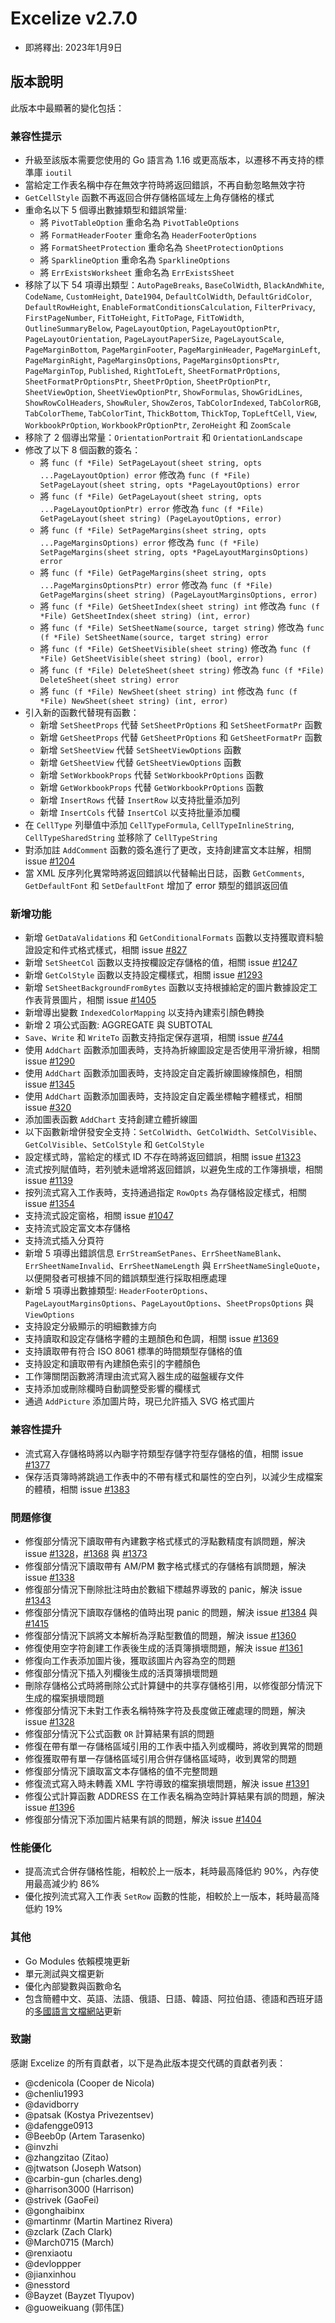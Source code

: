 # Excelize v2.7.0

* 即將釋出: 2023年1月9日

## 版本說明

此版本中最顯著的變化包括：

### 兼容性提示

* 升級至該版本需要您使用的 Go 語言為 1.16 或更高版本，以遷移不再支持的標準庫 `ioutil`
* 當給定工作表名稱中存在無效字符時將返回錯誤，不再自動忽略無效字符
* `GetCellStyle` 函數不再返回合併存儲格區域左上角存儲格的樣式
* 重命名以下 5 個導出數據類型和錯誤常量:
  * 將 `PivotTableOption` 重命名為 `PivotTableOptions`
  * 將 `FormatHeaderFooter` 重命名為 `HeaderFooterOptions`
  * 將 `FormatSheetProtection` 重命名為 `SheetProtectionOptions`
  * 將 `SparklineOption` 重命名為 `SparklineOptions`
  * 將 `ErrExistsWorksheet` 重命名為 `ErrExistsSheet`
* 移除了以下 54 項導出類型：`AutoPageBreaks`, `BaseColWidth`, `BlackAndWhite`, `CodeName`, `CustomHeight`, `Date1904`, `DefaultColWidth`, `DefaultGridColor`, `DefaultRowHeight`, `EnableFormatConditionsCalculation`, `FilterPrivacy`, `FirstPageNumber`, `FitToHeight`, `FitToPage`, `FitToWidth`, `OutlineSummaryBelow`, `PageLayoutOption`, `PageLayoutOptionPtr`, `PageLayoutOrientation`, `PageLayoutPaperSize`, `PageLayoutScale`, `PageMarginBottom`, `PageMarginFooter`, `PageMarginHeader`, `PageMarginLeft`, `PageMarginRight`, `PageMarginsOptions`, `PageMarginsOptionsPtr`, `PageMarginTop`, `Published`, `RightToLeft`, `SheetFormatPrOptions`, `SheetFormatPrOptionsPtr`, `SheetPrOption`, `SheetPrOptionPtr`, `SheetViewOption`, `SheetViewOptionPtr`, `ShowFormulas`, `ShowGridLines`, `ShowRowColHeaders`, `ShowRuler`, `ShowZeros`, `TabColorIndexed`, `TabColorRGB`, `TabColorTheme`, `TabColorTint`, `ThickBottom`, `ThickTop`, `TopLeftCell`, `View`, `WorkbookPrOption`, `WorkbookPrOptionPtr`, `ZeroHeight` 和 `ZoomScale`
* 移除了 2 個導出常量：`OrientationPortrait` 和 `OrientationLandscape`
* 修改了以下 8 個函數的簽名：
  * 將 `func (f *File) SetPageLayout(sheet string, opts ...PageLayoutOption) error` 修改為 `func (f *File) SetPageLayout(sheet string, opts *PageLayoutOptions) error`
  * 將 `func (f *File) GetPageLayout(sheet string, opts ...PageLayoutOptionPtr) error` 修改為 `func (f *File) GetPageLayout(sheet string) (PageLayoutOptions, error)`
  * 將 `func (f *File) SetPageMargins(sheet string, opts ...PageMarginsOptions) error` 修改為 `func (f *File) SetPageMargins(sheet string, opts *PageLayoutMarginsOptions) error`
  * 將 `func (f *File) GetPageMargins(sheet string, opts ...PageMarginsOptionsPtr) error` 修改為 `func (f *File) GetPageMargins(sheet string) (PageLayoutMarginsOptions, error)`
  * 將 `func (f *File) GetSheetIndex(sheet string) int` 修改為 `func (f *File) GetSheetIndex(sheet string) (int, error)`
  * 將 `func (f *File) SetSheetName(source, target string)` 修改為 `func (f *File) SetSheetName(source, target string) error`
  * 將 `func (f *File) GetSheetVisible(sheet string)` 修改為 `func (f *File) GetSheetVisible(sheet string) (bool, error)`
  * 將 `func (f *File) DeleteSheet(sheet string)` 修改為 `func (f *File) DeleteSheet(sheet string) error`
  * 將 `func (f *File) NewSheet(sheet string) int` 修改為 `func (f *File) NewSheet(sheet string) (int, error)`
* 引入新的函數代替現有函數：
  * 新增 `SetSheetProps` 代替 `SetSheetPrOptions` 和 `SetSheetFormatPr` 函數
  * 新增 `GetSheetProps` 代替 `GetSheetPrOptions` 和 `GetSheetFormatPr` 函數
  * 新增 `SetSheetView` 代替 `SetSheetViewOptions` 函數
  * 新增 `GetSheetView` 代替 `GetSheetViewOptions` 函數
  * 新增 `SetWorkbookProps` 代替 `SetWorkbookPrOptions` 函數
  * 新增 `GetWorkbookProps` 代替 `GetWorkbookPrOptions` 函數
  * 新增 `InsertRows` 代替 `InsertRow` 以支持批量添加列
  * 新增 `InsertCols` 代替 `InsertCol` 以支持批量添加欄
* 在 `CellType` 列舉值中添加 `CellTypeFormula`, `CellTypeInlineString`, `CellTypeSharedString` 並移除了 `CellTypeString`
* 對添加註 `AddComment` 函數的簽名進行了更改，支持創建富文本註解，相關 issue [#1204](https://github.com/xuri/excelize/issues/1204)
* 當 XML 反序列化異常時將返回錯誤以代替輸出日誌，函數 `GetComments`, `GetDefaultFont` 和 `SetDefaultFont` 增加了 error 類型的錯誤返回值

### 新增功能

* 新增 `GetDataValidations` 和 `GetConditionalFormats` 函數以支持獲取資料驗證設定和件式格式樣式，相關 issue [#827](https://github.com/xuri/excelize/issues/827)
* 新增 `SetSheetCol` 函數以支持按欄設定存儲格的值，相關 issue [#1247](https://github.com/xuri/excelize/issues/1247)
* 新增 `GetColStyle` 函數以支持設定欄樣式，相關 issue [#1293](https://github.com/xuri/excelize/issues/1293)
* 新增 `SetSheetBackgroundFromBytes` 函數以支持根據給定的圖片數據設定工作表背景圖片，相關 issue [#1405](https://github.com/xuri/excelize/issues/1405)
* 新增導出變數 `IndexedColorMapping` 以支持內建索引顏色轉換
* 新增 2 項公式函數: AGGREGATE 與 SUBTOTAL
* `Save`、`Write` 和 `WriteTo` 函數支持指定保存選項，相關 issue [#744](https://github.com/xuri/excelize/issues/744)
* 使用 `AddChart` 函數添加圖表時，支持為折線圖設定是否使用平滑折線，相關 issue [#1290](https://github.com/xuri/excelize/issues/1290)
* 使用 `AddChart` 函數添加圖表時，支持設定自定義折線圖線條顏色，相關 issue [#1345](https://github.com/xuri/excelize/issues/1345)
* 使用 `AddChart` 函數添加圖表時，支持設定自定義坐標軸字體樣式，相關 issue [#320](https://github.com/xuri/excelize/issues/320)
* 添加圖表函數 `AddChart` 支持創建立體折線圖
* 以下函數新增併發安全支持：`SetColWidth`、`GetColWidth`、`SetColVisible`、`GetColVisible`、`SetColStyle` 和 `GetColStyle`
* 設定樣式時，當給定的樣式 ID 不存在時將返回錯誤，相關 issue [#1323](https://github.com/xuri/excelize/issues/1323)
* 流式按列賦值時，若列號未遞增將返回錯誤，以避免生成的工作簿損壞，相關 issue [#1139](https://github.com/xuri/excelize/issues/1139)
* 按列流式寫入工作表時，支持通過指定 `RowOpts` 為存儲格設定樣式，相關 issue [#1354](https://github.com/xuri/excelize/issues/1354)
* 支持流式設定窗格，相關 issue [#1047](https://github.com/xuri/excelize/issues/1047)
* 支持流式設定富文本存儲格
* 支持流式插入分頁符
* 新增 5 項導出錯誤信息 `ErrStreamSetPanes`、`ErrSheetNameBlank`、`ErrSheetNameInvalid`、`ErrSheetNameLength` 與 `ErrSheetNameSingleQuote`，以便開發者可根據不同的錯誤類型進行採取相應處理
* 新增 5 項導出數據類型: `HeaderFooterOptions`、`PageLayoutMarginsOptions`、`PageLayoutOptions`、`SheetPropsOptions` 與 `ViewOptions`
* 支持設定分級顯示的明細數據方向
* 支持讀取和設定存儲格字體的主題顏色和色調，相關 issue [#1369](https://github.com/xuri/excelize/issues/1369)
* 支持讀取帶有符合 ISO 8061 標準的時間類型存儲格的值
* 支持設定和讀取帶有內建顏色索引的字體顏色
* 工作簿關閉函數將清理由流式寫入器生成的磁盤緩存文件
* 支持添加或刪除欄時自動調整受影響的欄樣式
* 通過 `AddPicture` 添加圖片時，現已允許插入 SVG 格式圖片

### 兼容性提升

* 流式寫入存儲格時將以內聯字符類型存儲字符型存儲格的值，相關 issue [#1377](https://github.com/xuri/excelize/issues/1377)
* 保存活頁簿時將跳過工作表中的不帶有樣式和屬性的空白列，以減少生成檔案的體積，相關 issue [#1383](https://github.com/xuri/excelize/issues/1383)

### 問題修復

* 修復部分情況下讀取帶有內建數字格式樣式的浮點數精度有誤問題，解決 issue [#1328](https://github.com/xuri/excelize/issues/1328)，[#1368](https://github.com/xuri/excelize/issues/1368) 與 [#1373](https://github.com/xuri/excelize/issues/1373)
* 修復部分情況下讀取帶有 AM/PM 數字格式樣式的存儲格有誤問題，解決 issue [#1338](https://github.com/xuri/excelize/issues/1338)
* 修復部分情況下刪除批注時由於數組下標越界導致的 panic，解決 issue [#1343](https://github.com/xuri/excelize/issues/1343)
* 修復部分情況下讀取存儲格的值時出現 panic 的問題，解決 issue [#1384](https://github.com/xuri/excelize/issues/1384) 與 [#1415](https://github.com/xuri/excelize/issues/1415)
* 修復部分情況下誤將文本解析為浮點型數值的問題，解決 issue [#1360](https://github.com/xuri/excelize/issues/1360)
* 修復使用空字符創建工作表後生成的活頁簿損壞問題，解決 issue [#1361](https://github.com/xuri/excelize/issues/1361)
* 修復向工作表添加圖片後，獲取該圖片內容為空的問題
* 修復部分情況下插入列欄後生成的活頁簿損壞問題
* 刪除存儲格公式時將刪除公式計算鏈中的共享存儲格引用，以修復部分情況下生成的檔案損壞問題
* 修復部分情況下未對工作表名稱特殊字符及長度做正確處理的問題，解決 issue [#1328](https://github.com/xuri/excelize/issues/1328)
* 修復部分情況下公式函數 `OR` 計算結果有誤的問題
* 修復在帶有單一存儲格區域引用的工作表中插入列或欄時，將收到異常的問題
* 修復獲取帶有單一存儲格區域引用合併存儲格區域時，收到異常的問題
* 修復部分情況下讀取富文本存儲格的值不完整問題
* 修復流式寫入時未轉義 XML 字符導致的檔案損壞問題，解決 issue [#1391](https://github.com/xuri/excelize/issues/1391)
* 修復公式計算函數 ADDRESS 在工作表名稱為空時計算結果有誤的問題，解決 issue [#1396](https://github.com/xuri/excelize/issues/1396)
* 修復部分情況下添加圖片結果有誤的問題，解決 issue [#1404](https://github.com/xuri/excelize/issues/1404)

### 性能優化

* 提高流式合併存儲格性能，相較於上一版本，耗時最高降低約 90%，內存使用最高減少約 86%
* 優化按列流式寫入工作表 `SetRow` 函數的性能，相較於上一版本，耗時最高降低約 19%

### 其他

* Go Modules 依賴模塊更新
* 單元測試與文檔更新
* 優化內部變數與函數命名
* 包含簡體中文、英語、法語、俄語、日語、韓語、阿拉伯語、德語和西班牙語的[多國語言文檔網站](https://xuri.me/excelize)更新

### 致謝

感謝 Excelize 的所有貢獻者，以下是為此版本提交代碼的貢獻者列表：

* @cdenicola (Cooper de Nicola)
* @chenliu1993
* @davidborry
* @patsak (Kostya Privezentsev)
* @dafengge0913
* @Beeb0p (Artem Tarasenko)
* @invzhi
* @zhangzitao (Zitao)
* @jtwatson (Joseph Watson)
* @carbin-gun (charles.deng)
* @harrison3000 (Harrison)
* @strivek (GaoFei)
* @gonghaibinx
* @martinmr (Martin Martinez Rivera)
* @zclark (Zach Clark)
* @March0715 (March)
* @renxiaotu
* @devloppper
* @jianxinhou
* @nesstord
* @Bayzet (Bayzet Tlyupov)
* @guoweikuang (郭伟匡)
